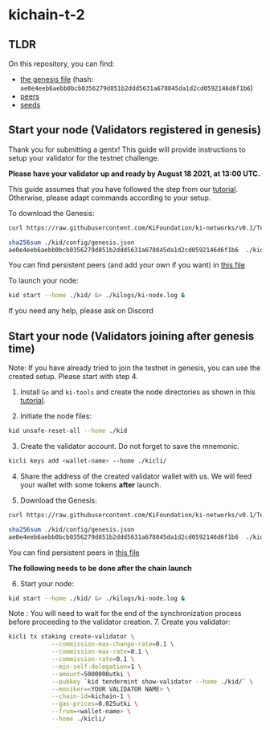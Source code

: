 # kichain-t-2

## TLDR

On this repository, you can find:
- [the genesis file](./genesis.json) (hash: `ae0e4eeb6aebb0bcb0356279d851b2ddd5631a678045da1d2cd0592146d6f1b6`)
- [peers](./peer-nodes.txt)
- [seeds](./seed-nodes.txt)

## Start your node (Validators registered in genesis)
Thank you for submitting a gentx!
This guide will provide instructions to setup your validator for the testnet challenge.

**Please have your validator up and ready by August 18 2021, at 13:00 UTC.**

This guide assumes that you have followed the step from our [tutorial](https://github.com/KiFoundation/ki-testnet-challenge/blob/main/tutorials/gentx.md). Otherwise, please adapt commands according to your setup.

To download the Genesis:
```bash
curl https://raw.githubusercontent.com/KiFoundation/ki-networks/v0.1/Testnet/kichain-t-2/genesis.json > ./kid/config/genesis.json
```
```bash
sha256sum ./kid/config/genesis.json
ae0e4eeb6aebb0bcb0356279d851b2ddd5631a678045da1d2cd0592146d6f1b6  ./kid/config/genesis.json
```

You can find persistent peers (and add your own if you want) in [this file](./peer-nodes.txt)

To launch your node:
```bash
kid start --home ./kid/ &> ./kilogs/ki-node.log &
```

If you need any help, please ask on Discord

## Start your node (Validators joining after genesis time)
Note: If you have already tried to join the testnet in genesis, you can use the created setup. Please start with step 4.

1. Install `Go` and `ki-tools` and create the node directories as shown in this [tutorial](https://github.com/KiFoundation/ki-testnet-challenge/blob/main/tutorials/gentx.md).

2. Initiate the node files:

```bash
kid unsafe-reset-all --home ./kid
```

3. Create the validator account. Do not forget to save the mnemonic.

```bash
kicli keys add <wallet-name> --home ./kicli/
```

4. Share the address of the created validator wallet with us. We will feed your wallet with some tokens **after** launch.

5. Download the Genesis:

```bash
curl https://raw.githubusercontent.com/KiFoundation/ki-networks/v0.1/Testnet/kichain-t-2/genesis.json > ./kid/config/genesis.json
```
```bash
sha256sum ./kid/config/genesis.json
ae0e4eeb6aebb0bcb0356279d851b2ddd5631a678045da1d2cd0592146d6f1b6  ./kid/config/genesis.json
```

You can find persistent peers in [this file](./peer-nodes.txt)

**The following needs to be done after the chain launch**

6. Start your node:

```bash
kid start --home ./kid/ &> ./kilogs/ki-node.log &
```

Note : You will need to wait for the end of the synchronization process before proceeding to the validator creation.
7. Create you validator:

```bash
kicli tx staking create-validator \
            --commission-max-change-rate=0.1 \
            --commission-max-rate=0.1 \
            --commission-rate=0.1 \
            --min-self-delegation=1 \
            --amount=5000000utki \
            --pubkey `kid tendermint show-validator --home ./kid/` \
            --moniker=<YOUR VALIDATOR NAME> \
            --chain-id=kichain-1 \
            --gas-prices=0.025utki \
            --from=<wallet-name> \
            --home ./kicli/
```
